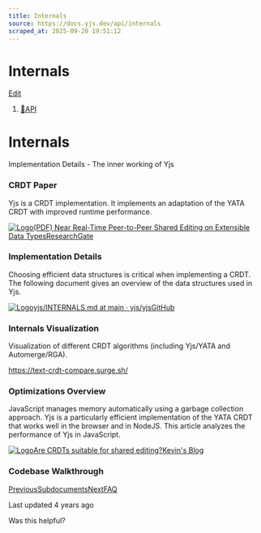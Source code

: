 ```yaml
---
title: Internals
source: https://docs.yjs.dev/api/internals
scraped_at: 2025-09-20 19:51:12
---
```


# Internals

[Edit](https://github.com/yjs/docs/blob/main/api/internals.md)

1. [🔧API](/api)

# Internals

Implementation Details - The inner working of Yjs

### CRDT Paper

Yjs is a CRDT implementation. It implements an adaptation of the YATA CRDT with improved runtime performance.

[![Logo](https://docs.yjs.dev/~gitbook/image?url=https%3A%2F%2Fwww.researchgate.net%2Ffavicon-96x96.png&width=20&dpr=4&quality=100&sign=dca3342f&sv=2)(PDF) Near Real-Time Peer-to-Peer Shared Editing on Extensible Data TypesResearchGate](https://www.researchgate.net/publication/310212186_Near_Real-Time_Peer-to-Peer_Shared_Editing_on_Extensible_Data_Types)

### Implementation Details

Choosing efficient data structures is critical when implementing a CRDT. The following document gives an overview of the data structures used in Yjs.

[![Logo](https://docs.yjs.dev/~gitbook/image?url=https%3A%2F%2Fgithub.com%2Ffluidicon.png&width=20&dpr=4&quality=100&sign=46771325&sv=2)yjs/INTERNALS.md at main · yjs/yjsGitHub](https://github.com/yjs/yjs/blob/main/INTERNALS.md)

### Internals Visualization

Visualization of different CRDT algorithms (including Yjs/YATA and Automerge/RGA).

<https://text-crdt-compare.surge.sh/>

### Optimizations Overview

JavaScript manages memory automatically using a garbage collection approach. Yjs is a particularly efficient implementation of the YATA CRDT that works well in the browser and in NodeJS. This article analyzes the performance of Yjs in JavaScript.

[![Logo](https://docs.yjs.dev/~gitbook/image?url=https%3A%2F%2Fblog.kevinjahns.de%2Ffavicon.ico&width=20&dpr=4&quality=100&sign=747c8ddc&sv=2)Are CRDTs suitable for shared editing?Kevin's Blog](https://blog.kevinjahns.de/are-crdts-suitable-for-shared-editing)

### Codebase Walkthrough

[PreviousSubdocuments](/api/subdocuments)[NextFAQ](/api/faq)

Last updated 4 years ago

Was this helpful?